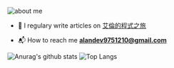 ![about me](https://gist.githubusercontent.com/sz9751210/2bb0c8f2b40f3b886d6747516f499079/raw/d99297e647c753e48d2475f57484320ab9a575a2/Hi,%2520I'm%2520Alan.png)

- 📝 I regulary write articles on [艾倫的程式之旅](https://alandev.zeabur.app/)

- 📬 How to reach me **alandev9751210@gmail.com**

![Anurag's github stats](https://github-readme-stats-git-masterrstaa-rickstaa.vercel.app/api?username=sz9751210&theme=city_lights)
![Top Langs](https://github-readme-stats-git-masterrstaa-rickstaa.vercel.app/api/top-langs/?username=sz9751210&layout=compact&theme=city_lights)

